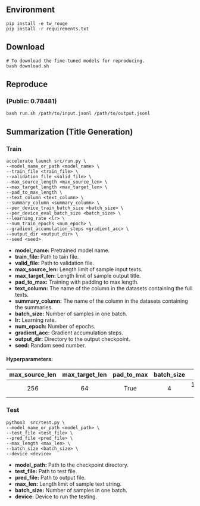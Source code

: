## Environment
```shell
pip install -e tw_rouge
pip install -r requirements.txt
```

## Download
```shell
# To download the fine-tuned models for reproducing.
bash download.sh
```

## Reproduce
### (Public: 0.78481)
```shell
bash run.sh /path/to/input.jsonl /path/to/output.jsonl
```

## Summarization (Title Generation)

### Train
```shell
accelerate launch src/run.py \
--model_name_or_path <model_name> \
--train_file <train_file> \
--validation_file <valid_file> \
--max_source_length <max_source_len> \
--max_target_length <max_target_len> \
--pad_to_max_length \
--text_column <text_column> \
--summary_column <summary_column> \
--per_device_train_batch_size <batch_size> \
--per_device_eval_batch_size <batch_size> \
--learning_rate <lr> \
--num_train_epochs <num_epoch> \
--gradient_accumulation_steps <gradient_acc> \
--output_dir <output_dir> \
--seed <seed>

```
* **model_name:** Pretrained model name.
* **train_file:** Path to tain file.
* **valid_file:** Path to validation file.
* **max_source_len:** Length limit of sample input texts.
* **max_target_len:** Length limit of sample output title.
* **pad_to_max:** Training with padding to max length.
* **text_column:** The name of the column in the datasets containing the full texts.
* **summary_column:** The name of the column in the datasets containing the summaries.
* **batch_size:** Number of samples in one batch.
* **lr:** Learning rate.
* **num_epoch:** Number of epochs.
* **gradient_acc:** Gradient accumulation steps.
* **output_dir:** Directory to the output checkpoint.
* **seed:** Random seed number.

#### Hyperparameters:
|max_source_len|max_target_len|pad_to_max|batch_size|lr|num_epoch|gradient_acc|seed|
|:-:|:-:|:-:|:-:|:-:|:-:|:-:|:-:|
|256|64|True|4|1e-3|3|4|2022|


### Test
```shell
python3  src/test.py \
--model_name_or_path <model_path> \
--test_file <test_file> \
--pred_file <pred_file> \
--max_length <max_len> \
--batch_size <batch_size> \
--device <device>
```
* **model_path:** Path to the checkpoint directory.
* **test_file:** Path to test file.
* **pred_file:** Path to output file.
* **max_len:** Length limit of sample text string.
* **batch_size:** Number of samples in one batch.
* **device:** Device to run the testing.